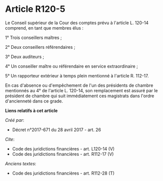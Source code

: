# Article R120-5

Le Conseil supérieur de la Cour des comptes prévu à l'article L. 120-14 comprend, en tant que membres élus : 

1° Trois conseillers maîtres ; 

2° Deux conseillers référendaires ; 

3° Deux auditeurs ; 

4° Un conseiller maître ou référendaire en service extraordinaire ; 

5° Un rapporteur extérieur à temps plein mentionné à l'article R. 112-17. 

En cas d'absence ou d'empêchement de l'un des présidents de chambre mentionnés au 4° de l'article L. 120-14, son remplacement
est assuré par le président de chambre qui suit immédiatement ces magistrats dans l'ordre d'ancienneté dans ce grade.

**Liens relatifs à cet article**

_Créé par_:

  - Décret n°2017-671 du 28 avril 2017 - art. 26

_Cite_:

  - Code des juridictions financières - art. L120-14 (V)
  - Code des juridictions financières - art. R112-17 (V)

_Anciens textes_:

  - Code des juridictions financières - art. R112-28 (T)
